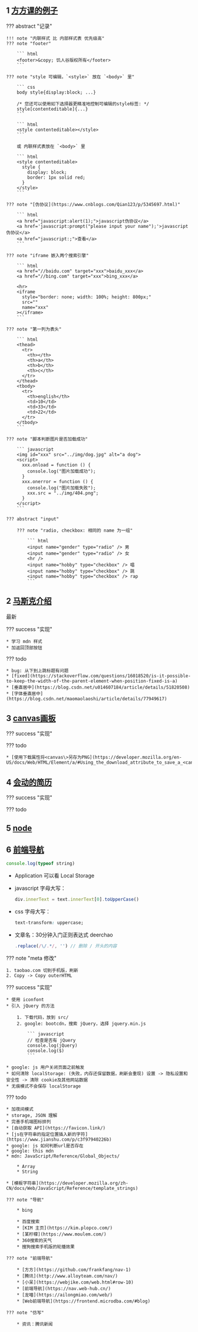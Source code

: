 
## 1 [方方课的例子](https://github.com/shawnlxf/learn)

??? abstract "记录"

    !!! note "内联样式 比 内部样式表 优先级高"
    ??? note "footer"

        ``` html
        <footer>&copy; 饥人谷版权所有</footer>
        ```

    ??? note "style 可编辑，`<style>` 放在 `<body>` 里"

        ``` css
        body style{display:block; ...}

        /* 您还可以使用如下选择器更精准地控制可编辑的style标签: */
        style[contenteditable]{...}
        ```

        ``` html
        <style contenteditable></style>
        ```

        或 内联样式表放在 `<body>` 里

        ``` html
        <style contenteditable>
          style {
            display: block;
            border: 1px solid red;
          }
        </style>
        ```

    ??? note "[伪协议](https://www.cnblogs.com/Qian123/p/5345697.html)"

        ``` html 
        <a href="javascript:alert(1);">javascript伪协议</a>
        <a href='javascript:prompt("please input your name");'>javascript伪协议</a>
        <a href="javascript:;">查看</a>
        ```

    ??? note "iframe 嵌入两个搜索引擎"

        ``` html
        <a href="//baidu.com" target="xxx">baidu_xxx</a>
        <a href="//bing.com" target="xxx">bing_xxx</a>

        <hr>
        <iframe
          style="border: none; width: 100%; height: 800px;"
          src=""
          name="xxx"
        ></iframe>
        ```

    ??? note "第一列为表头"

        ``` html
        <thead>
          <tr>
            <th></th>
            <th>a</th>
            <th>b</th>
            <th>c</th>
          </tr>
        </thead>
        <tbody>
          <tr>
            <th>english</th>
            <td>10</td>
            <td>33</td>
            <td>22</td>
          </tr>
        </tbody>
        ```

    ??? note "脚本判断图片是否加载成功"

        ``` javascript
        <img id="xxx" src="../img/dog.jpg" alt="a dog">
        <script>
          xxx.onload = function () {
            console.log("图片加载成功");
          }
          xxx.onerror = function () {
            console.log("图片加载失败");
            xxx.src = "../img/404.png";
          }
        </script>
        ```

    ??? abstract "input"

        ??? note "radio, checkbox: 相同的 name 为一组"

            ``` html
            <input name="gender" type="radio" /> 男
            <input name="gender" type="radio" /> 女
            <hr />
            <input name="hobby" type="checkbox" /> 唱
            <input name="hobby" type="checkbox" /> 跳
            <input name="hobby" type="checkbox" /> rap
            ```


## 2 [马斯克介绍](https://github.com/shawnlxf/html-musk)

最新

??? success "实现"

    * 学习 mdn 样式
    * 加返回顶部按钮

??? todo

    * bug: 从下到上跳标题有问题
    * [fixed](https://stackoverflow.com/questions/16018520/is-it-possible-to-keep-the-width-of-the-parent-element-when-position-fixed-is-a)
    * [垂直居中](https://blog.csdn.net/u014607184/article/details/51820508)
    * [字体垂直居中](https://blog.csdn.net/maomaolaoshi/article/details/77949617)



## 3 [canvas画板](https://github.com/shawnlxf/canvas-demo-1)


??? success "实现"

??? todo

    * [使用下载属性将<canvas\>另存为PNG](https://developer.mozilla.org/en-US/docs/Web/HTML/Element/a/#Using_the_download_attribute_to_save_a_<canvas>_as_a_PNG)

## 4 [会动的简历](https://github.com/shawnlxf/cv-1)


??? success "实现"

??? todo


## 5 [node](https://github.com/shawnlxf/node-demo-1)


## 6 [前端导航](https://github.com/shawnlxf/nav-1)

``` javascript
console.log(typeof string)
```

* Application 可以看 Local Storage  
* javascript 字母大写：

    ``` javascript
    div.innerText = text.innerText[0].toUpperCase()
    ```

* css 字母大写：

    ``` css
    text-transform: uppercase;
    ```
* 文章名：30分钟入门正则表达式 deerchao

    ``` javascript
    .replace(/\/.*/, '') // 删除 / 开头的内容
    ```

??? note "meta 修改"

    1. taobao.com 切到手机版，刷新
    2. Copy -> Copy outerHTML

??? success "实现"

    * 使用 iconfont
    * 引入 jQuery 的方法

        1. 下载代码，放到 src/ 
        2. google: bootcdn，搜索 jQuery，选择 jquery.min.js

            ``` javascript
            // 检查是否有 jQuery
            console.log(jQuery)
            console.log($)
            ```

    * google: js 用户关闭页面之前触发
    * 如何清除 localStorage: (失败，内存还保留数据，刷新会重现) 设置 -> 隐私设置和安全性 -> 清除 cookie及其他网站数据
    * 无痕模式不会保存 localStorage

??? todo

    * 加夜间模式
    * storage, JSON 理解
    * 完善手机端图标排列
    * [自动获取 API](https://favicon.link/)
    * [js在字符串的指定位置插入新的字符](https://www.jianshu.com/p/c3f97940226b)
    * google: js 如何判断url是否存在
    * google: this mdn
    * mdn: JavaScript/Reference/Global_Objects/

        * Array
        * String

    * [模板字符串](https://developer.mozilla.org/zh-CN/docs/Web/JavaScript/Reference/template_strings)

    ??? note "导航"

        * bing

        * 百度搜索
        * [KIM 主页](https://kim.plopco.com/)
        * [某柠檬](https://www.moulem.com/)
        * 360搜索的天气
        * 搜狗搜索手机版的轮播效果

    ??? note "前端导航"

        * [方方](https://github.com/frankfang/nav-1)
        * [腾讯](http://www.alloyteam.com/nav/)
        * [小呆](https://webjike.com/web.html#row-10)
        * [前端导航](https://nav.web-hub.cn/)
        * [龙喵](https://ailongmiao.com/web/)
        * [Web前端导航](https://frontend.microdba.com/#blog)

    ??? note "仿写"

        * 资讯：腾讯新闻



